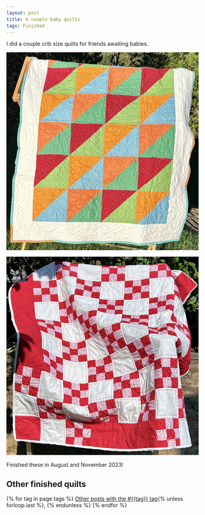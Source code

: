 ```yaml
---
layout: post
title: A couple baby quilts
tags: Finished
---
```

I did a couple crib size quilts for friends awaiting babies. 

![series of colorful large half square triangles in orange, blue, yellow, green, and red.](/images/baby-quilt-01.jpg)


![Red and white squares arranted in 9-patch and alternating solid squares.](/images/baby-quilt-02.jpg)

Finished these in August and November 2023! 

## Other finished quilts

  {% for tag in page.tags %}
  <a class="post" href="/tag/{{tag}}">Other posts with the #{{tag}} tag</a>{% unless forloop.last %}, {% endunless %}
  {% endfor %}
